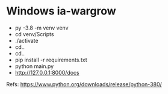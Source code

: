 # Windows ia-wargrow
- py -3.8 -m venv venv
- cd venv/Scripts
- ./activate
- cd..
- cd..
- pip install -r requirements.txt
- python main.py
- http://127.0.0.1:8000/docs

Refs:
https://www.python.org/downloads/release/python-380/
